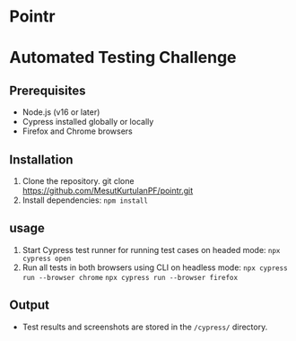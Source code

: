 # Pointr

# Automated Testing Challenge

## Prerequisites
- Node.js (v16 or later)
- Cypress installed globally or locally
- Firefox and Chrome browsers

## Installation
1. Clone the repository.
    git clone https://github.com/MesutKurtulanPF/pointr.git
2. Install dependencies:
    `npm install`

## usage
1. Start Cypress test runner for running test cases on headed mode:
    `npx cypress open`
2. Run all tests in both browsers using CLI on headless mode:
    `npx cypress run --browser chrome`
    `npx cypress run --browser firefox`

## Output
- Test results and screenshots are stored in the `/cypress/` directory.